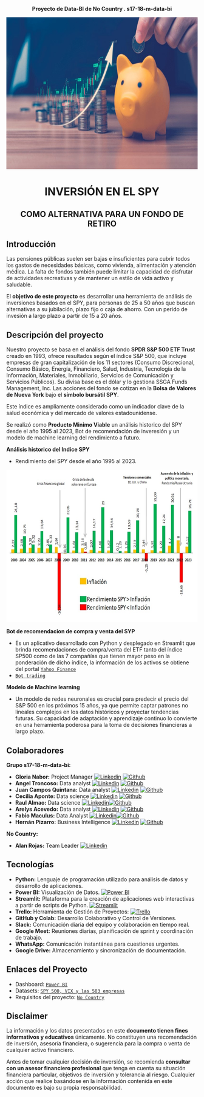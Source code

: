 **<p align="center">Proyecto de Data-BI de No Country . s17-18-m-data-bi</p>**

<img src="Imagenes\SP500.jpg" width="1010" height="400">

#  **<p align="center">INVERSIÓN EN EL SPY</p>** 
##  **<p align="center">COMO ALTERNATIVA PARA UN FONDO DE RETIRO</p>**

## Introducción
Las pensiones públicas suelen ser bajas e insuficientes para cubrir todos los gastos de necesidades básicas, como vivienda, alimentación y atención médica. La falta de fondos también puede limitar la capacidad de disfrutar de actividades recreativas y de mantener un estilo de vida activo y saludable.

El **objetivo de este proyecto** es desarrollar una herramienta de análisis de inversiones basados en el SPY, para personas de 25 a 50 años que buscan alternativas a su jubilación, plazo fijo o caja de ahorro. Con un perido de invesión a largo plazo a partir de 15 a 20 años.

## Descripción del proyecto
Nuestro proyecto se basa en el análisis del fondo **SPDR S&P 500 ETF Trust** creado en 1993, ofrece resultados según el índice S&P 500, que incluye empresas de gran capitalización de los 11 sectores (Consumo Discrecional, Consumo Básico, Energía, Financiero, Salud, Industria, Tecnología de la Información, Materiales, Inmobiliario, Servicios de Comunicación y Servicios Públicos). Su divisa base es el dólar y lo gestiona SSGA Funds Management, Inc. Las acciones del fondo se cotizan en la **Bolsa de Valores de Nueva York** bajo el **símbolo bursátil SPY**.

Este índice es ampliamente considerado como un indicador clave de la salud económica y del mercado de valores estadounidense.


Se realizó como **Producto Minimo Viable** un análisis historico del SPY desde el año 1995 al 2023, Bot de recomendación de inveresión y un modelo de machine learning del rendimiento a futuro.

**Análisis historico del Indice SPY**
- Rendimiento del SPY desde el año 1995 al 2023.
<img src="Imagenes\spy95_23.jpg" width="1010" height="400">

**Bot de recomendacion de compra y venta del SYP**
- Es un aplicativo desarrollado con Python y desplegado en Streamlit que brinda recomendaciones de compra/venta del ETF tanto del índice SP500 como de las 7 compañías que tienen mayor peso en la ponderación de dicho índice, la información de los activos se obtiene del portal [`Yahoo Finance`](https://finance.yahoo.com/)
- [`Bot trading`](https://robot-trading.streamlit.app/)
 
**Modelo de Machine learning**
- Un modelo de redes neuronales es crucial para predecir el precio del S&P 500 en los próximos 15 años, ya que permite captar patrones no lineales complejos en los datos históricos y proyectar tendencias futuras. Su capacidad de adaptación y aprendizaje continuo lo convierte en una herramienta poderosa para la toma de decisiones financieras a largo plazo.

## Colaboradores

**Grupo s17-18-m-data-bi:**
  - **Gloria Nabor:**  Project Manager [![`Linkedin`](https://img.shields.io/badge/LinkedIn-0077B5?logo=linkedin&logoColor=white)](https://www.linkedin.com/in/gloria-nabor/) [![`Github`](https://img.shields.io/badge/GitHub-100000?logo=github&logoColor=white)](http://github.com/Gloria-Nabor)
  - **Angel Troncoso:** Data analyst [![`Linkedin`](https://img.shields.io/badge/LinkedIn-0077B5?logo=linkedin&logoColor=white)](www.linkedin.com/in/angeltroncoso) [![`Github`](https://img.shields.io/badge/GitHub-100000?logo=github&logoColor=white)](https://github.com/AngelTroncoso)
  - **Juan Campos Quintana:** Data analyst [![`Linkedin`](https://img.shields.io/badge/LinkedIn-0077B5?logo=linkedin&logoColor=white)](https://www.linkedin.com/in/jumacaq/) [![`Github`](https://img.shields.io/badge/GitHub-100000?logo=github&logoColor=white)](http://github.com/jumacaq)
  - **Cecilia Aponte:** Data science [![`Linkedin`](https://img.shields.io/badge/LinkedIn-0077B5?logo=linkedin&logoColor=white)](https://www.linkedin.com/in/ceci-aponte-data/) [![`Github`](https://img.shields.io/badge/GitHub-100000?logo=github&logoColor=white)](https://github.com/CCAponte)
  - **Raul Almao:** Data science [![`Linkedin`](https://img.shields.io/badge/LinkedIn-0077B5?logo=linkedin&logoColor=white)](https://www.linkedin.com/in/ralmao/)[![`Github`](https://img.shields.io/badge/GitHub-100000?logo=github&logoColor=white)](https://github.com/Ralmao)
  - **Arelys Acevedo:**  Data analyst [![`Linkedin`](https://img.shields.io/badge/LinkedIn-0077B5?logo=linkedin&logoColor=white)](https://www.linkedin.com/in/arelys-acevedo/) [![`Github`](https://img.shields.io/badge/GitHub-100000?logo=github&logoColor=white)](http://github.com/acad2018)
  - **Fabio Maculus:** Data Analyst [![`Linkedin`](https://img.shields.io/badge/LinkedIn-0077B5?logo=linkedin&logoColor=white)](https://www.linkedin.com/in/fabio-maculus-data-analyst/)[![`Github`](https://img.shields.io/badge/GitHub-100000?logo=github&logoColor=white)](https://github.com/Macu-Data)
  - **Hernán Pizarro:** Business Intelligence [![`Linkedin`](https://img.shields.io/badge/LinkedIn-0077B5?logo=linkedin&logoColor=white)](https://www.linkedin.com/in/hern%C3%A1n-pizarro-683679268/) [![`Github`](https://img.shields.io/badge/GitHub-100000?logo=github&logoColor=white)](http://github.com/Hern4nOckham) 

**No Country:**
 - **Alan Rojas:** Team Leader [![`Linkedin`](https://img.shields.io/badge/LinkedIn-0077B5?logo=linkedin&logoColor=white)](https://www.linkedin.com/in/alan-rojas-polanco-97a4b5291/)


## Tecnologías
- **Python:** Lenguaje de programación utilizado para análisis de datos y desarrollo de aplicaciones.
- **Power BI:** Visualización de Datos. [![Power BI](https://img.shields.io/badge/Power_BI-F2C811?logo=power-bi&logoColor=white)](https://app.powerbi.com/view?r=eyJrIjoiYTIwYTRiYTEtNTgyMi00ZGVhLThlMzEtYmI4NDk5MzQ1ZDI1IiwidCI6IjEwYWE5MTJkLTJjNzYtNGI5YS1iZmI2LWJkNGQ0Nzk5MTUwNiIsImMiOjR9&pageName=9a9665ed52580701a34c)
- **Streamlit:**  Plataforma para la creación de aplicaciones web interactivas a partir de scripts de Python. [![Streamlit](https://img.shields.io/badge/Streamlit-FF4B4B?logo=streamlit&logoColor=white)](https://robot-trading.streamlit.app/)
- **Trello:** Herramienta de Gestión de Proyectos: [![Trello](https://img.shields.io/badge/Trello-0079BF?logo=trello&logoColor=white)](https://trello.com/invite/b/66cd3c02fac81073b6752532/ATTI1258aad3b3bb787408fc3314244223832BFE00CD/s17-18-m-data-bi)
- **GitHub y Colab:** Desarrollo Colaborativo y Control de Versiones. 
- **Slack:** Comunicación diaria del equipo y colaboración en tiempo real.
- **Google Meet:** Reuniones diarias, planificación de sprint y coordinación de trabajo.
- **WhatsApp:** Comunicación instantánea para cuestiones urgentes.
- **Google Drive:** Almacenamiento y sincronización de documentación.


## Enlaces del Proyecto
- Dashboard: [`Power BI`](https://app.powerbi.com/view?r=eyJrIjoiYTIwYTRiYTEtNTgyMi00ZGVhLThlMzEtYmI4NDk5MzQ1ZDI1IiwidCI6IjEwYWE5MTJkLTJjNzYtNGI5YS1iZmI2LWJkNGQ0Nzk5MTUwNiIsImMiOjR9&pageName=9a9665ed52580701a34c)
- Datasets: [`SPY 500, VIX y las 503 empresas`](https://finance.yahoo.com/)
- Requisitos del proyecto: [`No Country`](https://drive.google.com/drive/folders/1kH9YZNrl84T8EldJYO_1q81jJXVeh6aq)

##  Disclaimer

La información y los datos presentados en este **documento tienen fines informativos y educativos** únicamente. No constituyen una recomendación de inversión, asesoría financiera, o sugerencia para la compra o venta de cualquier activo financiero. 

Antes de tomar cualquier decisión de inversión, se recomienda **consultar con un asesor financiero profesional** que tenga en cuenta su situación financiera particular, objetivos de inversión y tolerancia al riesgo. Cualquier acción que realice basándose en la información contenida en este documento es bajo su propia responsabilidad.
